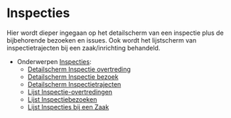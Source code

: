 # Inspecties

Hier wordt dieper ingegaan op het detailscherm van een inspectie plus de bijbehorende bezoeken en issues.
Ook wordt het lijstscherm van inspectietrajecten bij een zaak/inrichting behandeld.

- Onderwerpen [Inspecties](inspecties/README.md):
  - [Detailscherm Inspectie overtreding](inspecties/detailscherm_inspectie-issues.md)
  - [Detailscherm Inspectie bezoek](inspecties/detailscherm_inspectiebezoeken.md)
  - [Detailscherm Inspectietrajecten](inspecties/detailscherm_inspectietrajecten.md)
  - [Lijst Inspectie-overtredingen](inspecties/lijst_inspectie-issues.md)
  - [Lijst Inspectiebezoeken](inspecties/lijst_inspectiebezoeken.md)
  - [Lijst Inspecties bij een Zaak](inspecties/lijst_inspectietrajecten_bij_een_zaak.md)
